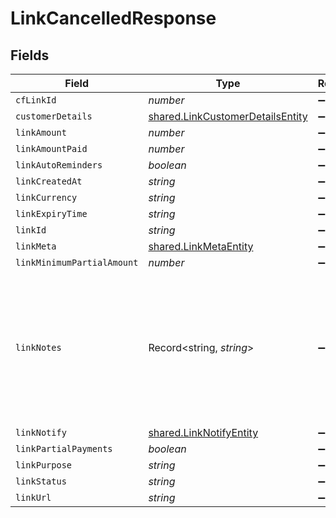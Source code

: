 # LinkCancelledResponse


## Fields

| Field                                                                                                       | Type                                                                                                        | Required                                                                                                    | Description                                                                                                 | Example                                                                                                     |
| ----------------------------------------------------------------------------------------------------------- | ----------------------------------------------------------------------------------------------------------- | ----------------------------------------------------------------------------------------------------------- | ----------------------------------------------------------------------------------------------------------- | ----------------------------------------------------------------------------------------------------------- |
| `cfLinkId`                                                                                                  | *number*                                                                                                    | :heavy_minus_sign:                                                                                          | N/A                                                                                                         |                                                                                                             |
| `customerDetails`                                                                                           | [shared.LinkCustomerDetailsEntity](../../../sdk/models/shared/linkcustomerdetailsentity.md)                 | :heavy_minus_sign:                                                                                          | N/A                                                                                                         |                                                                                                             |
| `linkAmount`                                                                                                | *number*                                                                                                    | :heavy_minus_sign:                                                                                          | N/A                                                                                                         |                                                                                                             |
| `linkAmountPaid`                                                                                            | *number*                                                                                                    | :heavy_minus_sign:                                                                                          | N/A                                                                                                         |                                                                                                             |
| `linkAutoReminders`                                                                                         | *boolean*                                                                                                   | :heavy_minus_sign:                                                                                          | N/A                                                                                                         |                                                                                                             |
| `linkCreatedAt`                                                                                             | *string*                                                                                                    | :heavy_minus_sign:                                                                                          | N/A                                                                                                         |                                                                                                             |
| `linkCurrency`                                                                                              | *string*                                                                                                    | :heavy_minus_sign:                                                                                          | N/A                                                                                                         |                                                                                                             |
| `linkExpiryTime`                                                                                            | *string*                                                                                                    | :heavy_minus_sign:                                                                                          | N/A                                                                                                         |                                                                                                             |
| `linkId`                                                                                                    | *string*                                                                                                    | :heavy_minus_sign:                                                                                          | N/A                                                                                                         |                                                                                                             |
| `linkMeta`                                                                                                  | [shared.LinkMetaEntity](../../../sdk/models/shared/linkmetaentity.md)                                       | :heavy_minus_sign:                                                                                          | N/A                                                                                                         |                                                                                                             |
| `linkMinimumPartialAmount`                                                                                  | *number*                                                                                                    | :heavy_minus_sign:                                                                                          | N/A                                                                                                         |                                                                                                             |
| `linkNotes`                                                                                                 | Record<string, *string*>                                                                                    | :heavy_minus_sign:                                                                                          | Key-value pair that can be used to store additional information about the entity. Maximum 5 key-value pairs | {"key_1":"value_1","key_2":"value_2"}                                                                       |
| `linkNotify`                                                                                                | [shared.LinkNotifyEntity](../../../sdk/models/shared/linknotifyentity.md)                                   | :heavy_minus_sign:                                                                                          | N/A                                                                                                         |                                                                                                             |
| `linkPartialPayments`                                                                                       | *boolean*                                                                                                   | :heavy_minus_sign:                                                                                          | N/A                                                                                                         |                                                                                                             |
| `linkPurpose`                                                                                               | *string*                                                                                                    | :heavy_minus_sign:                                                                                          | N/A                                                                                                         |                                                                                                             |
| `linkStatus`                                                                                                | *string*                                                                                                    | :heavy_minus_sign:                                                                                          | N/A                                                                                                         |                                                                                                             |
| `linkUrl`                                                                                                   | *string*                                                                                                    | :heavy_minus_sign:                                                                                          | N/A                                                                                                         |                                                                                                             |